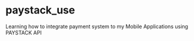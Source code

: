 # paystack_use
Learning how to integrate payment system to my Mobile Applications using PAYSTACK API
